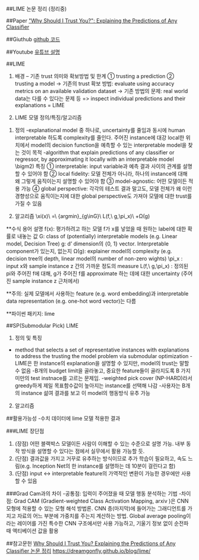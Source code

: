 ##LIME 논문 정리 (정리중)

##Paper
["Why Should I Trust You?": Explaining the Predictions of Any Classifier]( https://arxiv.org/abs/1602.04938)

##Giuthub
[github 코드](https://github.com/marcotcr/lime)

##Youtube
[유튜브 설명](https://youtu.be/hUnRCxnydCc)

##LIME
1. 배경 – 기존 trust 의미와 확보방법 및 한계
① trusting a prediction
② trusting a model
-> 기존의 trust 확보 방법: evaluate using accuracy metrics on an available validation dataset
-> 기존 방법의 문제: real world data는 다를 수 있다는 문제 등
=> inspect individual predictions and their explanations = LIME

2. LIME 모델 정의/특징/알고리즘
1) 정의
-explanational model 중 하나로, uncertainty를 줄임과 동시에 human interpretable 하도록 complexity를 줄인다. 주어진 instance에 대강 local한 위치에서 model의 decision function을 예측할 수 있는 interpretable model을 찾는 것이 목적
-algorithm that explain predictions of any classifier or regressor, by approximating it locally with an interpretable model
\bigm2) 특징
① interpretable: input variable과 예측 결과 사이의 관계를 설명할 수 있어야 함
② local fidelity: 모델 전체가 아니라, 하나의 instance에 대해 왜 그렇게 움직이는지 설명할 수 있어야 함
③ model-agnostic: 어떤 모델이든 적용 가능
④ global perspective: 각각의 테스트 결과 말고도, 모델 전체가 왜 이런 경향성으로 움직이는지에 대한 global perspective도 가져야 모델에 대한 trust를 가질 수 있음
 

3) 알고리즘
\xi(x)\ =\ {argmin}_{g\inG}\ L(f,\ g,\pi_x)\ +Ω(g) 
 

**수식 용어 설명
f(x): 평가하려고 하는 모델 f가 x를 넣었을 때 원하는 label에 대한 확률로 내놓는 값
G: class of (potentially) interpretable models (e.g. Linear model, Decision Tree)
g: d’ dimension의 {0, 1} vector. Interpretable component가 있는지, 없는지
Ω(g): explainer model의 complexity (e.g. decision tree의 depth, linear model의 number of non-zero wights)
\pi_x : input x와 sample instance z 간의 가까운 정도의 measure
L(f,\ g,\pi_x) : 정의된 pi와 주어진 f에 대해, g가 주어진 f를 approximate 하는 데에 대한 uncertainty (주어진 sample instance z 근처에서)

**주의: 실제 모델에서 사용하는 feature (e.g. word embedding)과 interpretable data representation (e.g. one-hot word vector)는 다름

**파이썬 패키지: lime

##SP(Submodular Pick) LIME
1. 정의 및 특징
- method that selects a set of representative instances with explanations to address the trusting the model problem via submodular optimization
-LIME은 한 instance의 explanation을 설명할 수 있지만, model의 trust는 말할 수 없음
-B개의 budget limit을 골라놓고, 중요한 feature들이 골라지도록 B 가지 미만의 test instnace를 고르는 문제임. 
-weighted pick cover (NP-HARD)라서 greedy하게 제일 목표함수값이 높아지는 instance를 선택해 나감
-사용자는 B개의 instance 섦여 결과를 보고 이 model의 행동방식 유추 가능

2. 알고리즘
 

##활용가능성
-수치 데이터에 lime 모델 적용한 결과
 

###LIME 장단점 
1) (장점) 어떤 블랙박스 모델이든 사람이 이해할 수 있는 수준으로 설명 가능. 내부 동작 방식을 설명할 수 있다는 점에서 실무에서 활용 가능할 듯.
2) (단점) 결과값을 가지고 거꾸로 유추하는 방식이므로 추가 학습이 필요하고, 속도 느림(e.g. Inception Net의 한 instance를 설명하는 데 10분이 걸린다고 함)
3) (단점) input <-> interpretable feature의 가역적인 변환이 가능한 경우에만 사용할 수 있음 

###Grad Cam과의 차이
-공통점: 입력이 주어졌을 때 모델 행동 분석하는 기법
-차이점: Grad CAM (Gradient-weighted Class Activation Mapping, arxiv )은 CNN 모형에 적용할 수 있는 모형 해석 방법론. CNN 층(마지막)에 들어가는 그래디언트를 가지고 자료의 어느 부분에 가중치를 주는지 계산하는 방법. Global average pooling이라는 레이어를 가진 특수한 CNN 구조에서만 사용 가능하고, 기울기 정보 없이 순전파 때 액티베이션 값을 활용

##참고문헌
[Why Should I Trust You? Explaining the Predictions of Any Classifier 논문 정리](http://shuuki4.github.io/deep%20learning/2016/08/24/Why-Should-I-Trust-You-%EB%85%BC%EB%AC%B8-%EC%A0%95%EB%A6%AC.html)
https://dreamgonfly.github.io/blog/lime/

